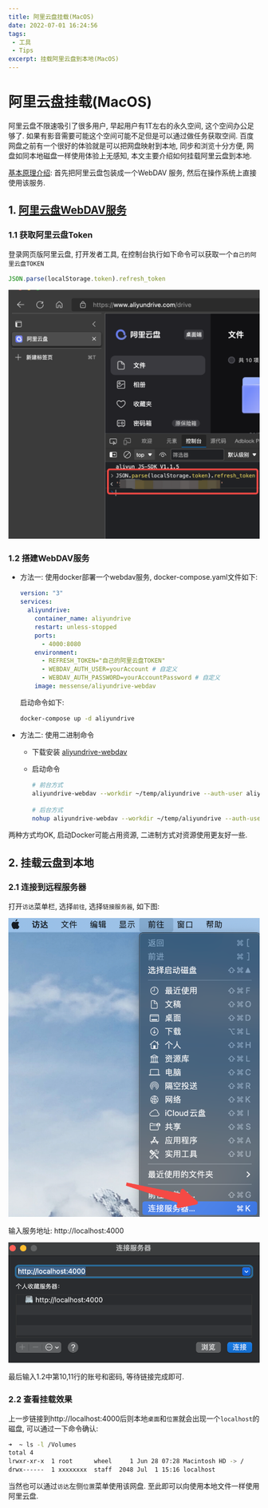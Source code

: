 ```yaml
---
title: 阿里云盘挂载(MacOS)
date: 2022-07-01 16:24:56
tags:
 - 工具
 - Tips
excerpt: 挂载阿里云盘到本地(MacOS)
---
```


# 阿里云盘挂载(MacOS)

阿里云盘不限速吸引了很多用户, 早起用户有1T左右的永久空间, 这个空间办公足够了. 如果有影音需要可能这个空间可能不足但是可以通过做任务获取空间. 百度网盘之前有一个很好的体验就是可以把网盘映射到本地, 同步和浏览十分方便, 网盘如同本地磁盘一样使用体验上无感知, 本文主要介绍如何挂载阿里云盘到本地.

[基本原理介绍](https://github.com/messense/aliyundrive-webdav): 首先把阿里云盘包装成一个WebDAV 服务, 然后在操作系统上直接使用该服务.

## 1. [阿里云盘WebDAV服务](https://github.com/messense/aliyundrive-webdav)

### 1.1 获取阿里云盘Token

登录网页版阿里云盘, 打开发者工具, 在控制台执行如下命令可以获取一个`自己的阿里云盘TOKEN`

```javascript
JSON.parse(localStorage.token).refresh_token
```

![image-20220701150434063](https://raw.githubusercontent.com/nnsay/gist/main/img/image-20220701150434063.png)

### 1.2 搭建WebDAV服务

- 方法一: 使用docker部署一个webdav服务, docker-compose.yaml文件如下:

  ```yaml
  version: "3"
  services:
    aliyundrive:
      container_name: aliyundrive
      restart: unless-stopped
      ports:
        - 4000:8080
      environment:
        - REFRESH_TOKEN="自己的阿里云盘TOKEN"
        - WEBDAV_AUTH_USER=yourAccount # 自定义
        - WEBDAV_AUTH_PASSWORD=yourAccountPassword # 自定义
      image: messense/aliyundrive-webdav
  ```

  启动命令如下:

  ```bash
  docker-compose up -d aliyundrive
  ```

- 方法二: 使用二进制命令

  - 下载安装 [aliyundrive-webdav](https://github.com/messense/aliyundrive-webdav/releases) 

  - 启动命令

    ```bash
    # 前台方式
    aliyundrive-webdav --workdir ~/temp/aliyundrive --auth-user aliyun --auth-password aliyun@pwd --refresh-token d63aa96109c442d8ad427035c960505b --port 8888
    
    # 后台方式
    nohup aliyundrive-webdav --workdir ~/temp/aliyundrive --auth-user aliyun --auth-password aliyun@pwd --refresh-token d63aa96109c442d8ad427035c960505b --port 8888 &
    ```
    

两种方式均OK, 启动Docker可能占用资源, 二进制方式对资源使用更友好一些.

## 2. 挂载云盘到本地

### 2.1 连接到远程服务器

打开`访达`菜单栏, 选择`前往`, 选择`链接服务器`, 如下图:

![image-20220701151036938](https://raw.githubusercontent.com/nnsay/gist/main/img/image-20220701151036938.png)

输入服务地址: http://localhost:4000

![image-20220701151322535](https://raw.githubusercontent.com/nnsay/gist/main/img/image-20220701151322535.png)

最后输入1.2中第10,11行的账号和密码, 等待链接完成即可.

### 2.2 查看挂载效果

上一步链接到http://localhost:4000后则本地`桌面`和`位置`就会出现一个`localhost`的磁盘, 可以通过一下命令确认:

```bash
➜  ~ ls -l /Volumes
total 4
lrwxr-xr-x  1 root      wheel     1 Jun 28 07:28 Macintosh HD -> /
drwx------  1 xxxxxxxx  staff  2048 Jul  1 15:16 localhost
```

当然也可以通过`访达`左侧`位置`菜单使用该网盘. 至此即可以向使用本地文件一样使用阿里云盘.